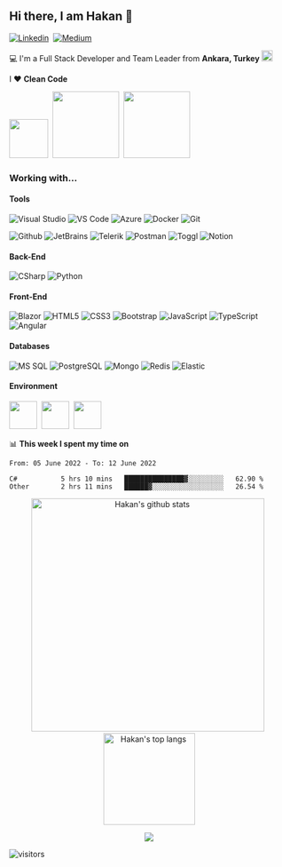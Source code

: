 ## Hi there, I am Hakan 👋

[![Linkedin](https://img.shields.io/badge/-Linkedin-blue?style=flat-square&logo=Linkedin&logoColor=fff&link=https://www.linkedin.com/in/hgunay/)](https://www.linkedin.com/in/hgunay/)&nbsp;
[![Medium](https://img.shields.io/badge/-Medium-black?style=flat-square&logo=Medium&logoColor=fff&link=https://medium.com/@hakangunay)](https://medium.com/@hakangunay)&nbsp;

:computer: I'm a Full Stack Developer and Team Leader from **Ankara, Turkey** <img src="https://raw.githubusercontent.com/hgunay/hgunay/master/images/turkiye.png" width="20" />

I :heart: **Clean Code** 

<img src="https://raw.githubusercontent.com/hgunay/hgunay/master/images/starwars.png" width="70" />&nbsp;&nbsp;<img src="https://raw.githubusercontent.com/hgunay/hgunay/master/images/lotr.png" width="120" />&nbsp;&nbsp;<img src="https://raw.githubusercontent.com/hgunay/hgunay/master/images/poi.png" width="120" />

### Working with...

#### Tools

![Visual Studio](https://img.shields.io/badge/-Visual%20Studio-5C2D91?style=flat-square&logo=visual-studio&logoColor=fff)
![VS Code](http://img.shields.io/badge/-VS%20Code-007ACC?style=flat-square&logo=visual-studio-code&logoColor=fff)
![Azure](https://img.shields.io/badge/-Microsoft%20Azure-0089D6?style=flat-square&logo=Microsoft%20Azure&logoColor=fff)
![Docker](https://img.shields.io/badge/-Docker-2496ED?style=flat-square&logo=Docker&logoColor=fff)
![Git](https://img.shields.io/badge/-Git-F05032?style=flat-square&logo=Git&logoColor=fff)

![Github](https://img.shields.io/badge/-Github-181717?style=flat-square&logo=Github&logoColor=fff)
![JetBrains](https://img.shields.io/badge/-Jetbrains-000000?style=flat-square&logo=Jetbrains&logoColor=fff)
![Telerik](https://img.shields.io/badge/-Telerik-5CE500?style=flat-square&logo=Progress&logoColor=000)
![Postman](https://img.shields.io/badge/-Postman-FF6C37?style=flat-square&logo=Postman&logoColor=fff)
![Toggl](https://img.shields.io/badge/-Toggl-E01B22?style=flat-square&logo=Toggl&logoColor=fff)
![Notion](https://img.shields.io/badge/-Notion-000000?style=flat-square&logo=Notion&logoColor=fff)

#### Back-End

![CSharp](https://img.shields.io/badge/-C%23-239120?style=flat-square&logo=c%20sharp&logoColor=fff)
![Python](https://img.shields.io/badge/-Python-3776AB?style=flat-square&logo=python&logoColor=fff)

#### Front-End

![Blazor](https://img.shields.io/badge/-Blazor-512BD4?style=flat-square&logo=Blazor&logoColor=fff)
![HTML5](https://img.shields.io/badge/-HTML5-E34F26?style=flat-square&logo=HTML5&logoColor=fff)
![CSS3](https://img.shields.io/badge/-CSS3-1572B6?style=flat-square&logo=CSS3&logoColor=fff)
![Bootstrap](https://img.shields.io/badge/-Bootstrap-563D7C?style=flat-square&logo=bootstrap&logoColor=fff)
![JavaScript](https://img.shields.io/badge/-JavaScript-F7DF1E?style=flat-square&logo=javascript&logoColor=000)
![TypeScript](https://img.shields.io/badge/-TypeScript-007ACC?style=flat-square&logo=typescript&logoColor=fff)
![Angular](https://img.shields.io/badge/-Angular-DD0031?style=flat-square&logo=angular&logoColor=fff)

#### Databases

![MS SQL](https://img.shields.io/badge/-MS%20SQL-CC2927?style=flat-square&logo=microsoft%20sql%20server&logoColor=fff)
![PostgreSQL](https://img.shields.io/badge/-PostgreSQL-336791?style=flat-square&logo=postgresql&logoColor=fff)
![Mongo](https://img.shields.io/badge/-Mongo-47A248?style=flat-square&logo=Mongodb&logoColor=fff)
![Redis](https://img.shields.io/badge/-Redis-DC382D?style=flat-square&logo=Redis&logoColor=fff)
![Elastic](https://img.shields.io/badge/-Elastic%20Search-005571?style=flat-square&logo=ElasticSearch&logoColor=fff)

#### Environment

<a href="https://www.corsair.com/" title="Corsair" target="_blank"><img src="https://simpleicons.org/icons/corsair.svg" height="50px" /></a>&nbsp;
<a href="https://www.amd.com/en/processors/ryzen" title="AMD Ryzen" target="_blank"><img src="https://simpleicons.org/icons/amd.svg" height="50px" /></a>&nbsp;
<a href="https://rog.asus.com/us/" title="ASUS ROG" target="_blank"><img src="https://simpleicons.org/icons/asus.svg" height="50px" /></a>&nbsp;

📊 **This week I spent my time on**
<!--START_SECTION:waka-->

```text
From: 05 June 2022 - To: 12 June 2022

C#           5 hrs 10 mins   ███████████████▓░░░░░░░░░   62.90 %
Other        2 hrs 11 mins   ██████▓░░░░░░░░░░░░░░░░░░   26.54 %
```

<!--END_SECTION:waka-->

<p align="center">
  <img src="https://github-readme-stats.vercel.app/api?username=hgunay&show_icons=true&theme=dracula" alt="Hakan's github stats" width="420"/>&nbsp;
  <img src="https://github-readme-stats.vercel.app/api/top-langs/?username=hgunay&layout=compact&theme=dracula" alt="Hakan's top langs" height="165">
</p>

<p align="center">
  <img src="https://github-profile-trophy.vercel.app/?username=hgunay&theme=dracula"/>
</p>

![visitors](https://visitor-badge.laobi.icu/badge?page_id=hgunay)
